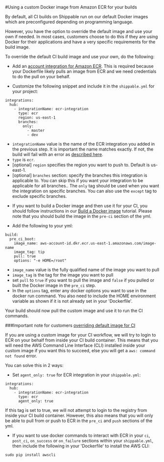 #Using a custom Docker image from Amazon ECR for your builds

By default, all CI builds on Shippable run on our default Docker images which are preconfigured depending on programming language.

However, you have the option to override the default image and use your own if needed. In most cases, customers choose to do this if they are using Docker for their applications and have a very specific requirements for the build image.

To override the default CI build image and use your own, do the following:

* Add an [account integration for Amazon ECR](/integrations/imageRegistries/ecr/). This is required because your Dockerfile likely pulls an image from ECR and we need credentials to do the pull on your behalf.

* Customize the following snippet and include it in the `shippable.yml` for your project:

```
integrations:
  hub:
    - integrationName: ecr-integration
      type: ecr
      region: us-east-1
      branches:
        only:
          - master
          - dev
```
- `integrationName` value is the name of the ECR integration you added in the previous step. It is important the name matches exactly. If not, the build will fail with an error as  [described here](/ci/troubleshoot/#integration-name-specified-in-yml-does-not-match).
- `type` is `ecr`.
- [optional] `region` specifies the region you want to push to. Default is us-east-1.
- [optional] `branches` section: specify the branches this integration is applicable to. You can skip this if you want your integration to be applicable for all branches.. The `only` tag should be used when you want the integration on specific branches. You can also use the `except` tag to exclude specific branches.

* If you want to build a Docker image and then use it for your CI, you should follow instructions in our [Build a Docker image](/tutorials/ci/hub-amazon-ecr-build-docker-image/) tutorial. Please note that you should build the image in the `pre-ci` section of the yml.

* Add the following to your yml:

```
build:
  pre_ci_boot:
    image_name: aws-account-id.dkr.ecr.us-east-1.amazonaws.com/image-name
    image_tag: tip
    pull: true
    options: "-e HOME=/root"

```
- `image_name` value is the fully qualified name of the image you want to pull
- `image_tag` is the tag for the image you want to pull
- set `pull` to `true` if you want to pull the image and `false` if you pulled or built the Docker image in the `pre_ci` step.
- In the `options` tag, enter any docker options you want to use in the docker run command. You also need to include the HOME environment variable as shown if it is not already set in your 'Dockerfile'.

Your build should now pull the custom image and use it to run the CI commands.

###Important note for customers [overriding default image for CI](/ci/shippableyml/#pre-ci-boot)

If you are using a custom image for your CI workflow, we will try to login to ECR on your behalf from inside your CI build container. This means that you will need the AWS Command Line Interface (CLI) installed inside your custom image if you want this to succeed, else you will get a `aws: command not found` error.

You can solve this in 2 ways:

* Set `agent_only: true` for ECR integration in your `shippable.yml`:

```
integrations:
  hub:
    - integrationName: ecr-integration
      type: ecr
      agent_only: true

```

If this tag is set to true, we will not attempt to login to the registry from inside your CI build container. However, this also means that you will only be able to pull from or push to ECR in the `pre_ci` and `push` sections of the yml.

* If you want to use docker commands to interact with ECR in your `ci`, `post_ci`, `on_success` or `on_failure` sections within your `shippable.yml`, then include the following in your 'Dockerfile' to install the AWS CLI:

```
sudo pip install awscli

```
